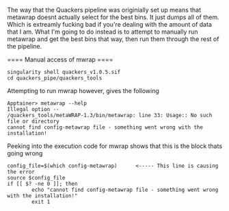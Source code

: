 The way that the Quackers pipeline was originially set up means that metawrap doesnt actually select for the best bins. It just dumps all of them. Which is extreamly fucking bad if you're dealing with the amount of data that I am. 
What I'm going to do instead is to attempt to manually run metawrap and get the best bins that way, then run them through the rest of the pipeline. 

==== Manual access of mwrap ====

```
singularity shell quackers_v1.0.5.sif
cd quackers_pipe/quackers_tools
```

Attempting to run mwrap however, gives the following

```
Apptainer> metawrap --help
Illegal option --
/quackers_tools/metaWRAP-1.3/bin/metawrap: line 33: Usage:: No such file or directory
cannot find config-metawrap file - something went wrong with the installation!
```

Peeking into the execution code for mwrap shows that this is the block thats going wrong 

```
config_file=$(which config-metawrap)      <----- This line is causing the error
source $config_file
if [[ $? -ne 0 ]]; then
        echo "cannot find config-metawrap file - something went wrong with the installation!"
        exit 1
```
